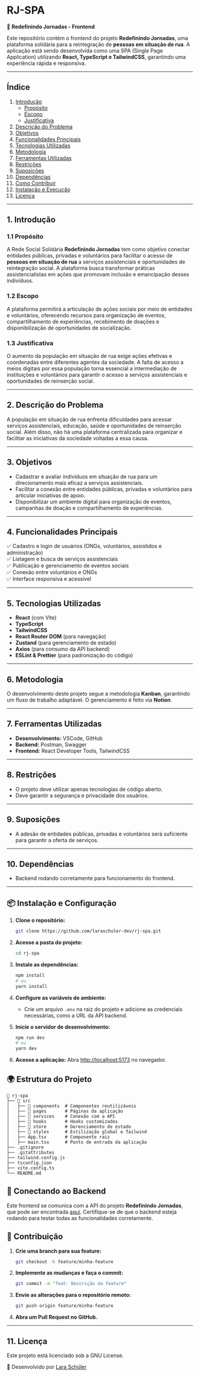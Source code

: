 # RJ-SPA

🚀 **Redefinindo Jornadas - Frontend**

Este repositório contém o frontend do projeto **Redefinindo Jornadas**, uma plataforma solidária para a reintegração de **pessoas em situação de rua**. A aplicação está sendo desenvolvida como uma SPA (Single Page Application) utilizando **React, TypeScript e TailwindCSS**, garantindo uma experiência rápida e responsiva.

---

## Índice

1. [Introdução](#1-introdução)
   - [Propósito](#11-propósito)
   - [Escopo](#12-escopo)
   - [Justificativa](#13-justificativa)
2. [Descrição do Problema](#2-descrição-do-problema)
3. [Objetivos](#3-objetivos)
4. [Funcionalidades Principais](#4-funcionalidades-principais)
5. [Tecnologias Utilizadas](#5-tecnologias-utilizadas)
6. [Metodologia](#6-metodologia)
7. [Ferramentas Utilizadas](#7-ferramentas-utilizadas)
8. [Restrições](#8-restrições)
9. [Suposições](#9-suposições)
10. [Dependências](#10-dependências)
11. [Como Contribuir](#11-como-contribuir)
12. [Instalação e Execução](#12-instalação-e-execução)
13. [Licença](#13-licença)

---

## 1. Introdução

### 1.1 Propósito

A Rede Social Solidária **Redefinindo Jornadas** tem como objetivo conectar entidades públicas, privadas e voluntários para facilitar o acesso de **pessoas em situação de rua** a serviços assistenciais e oportunidades de reintegração social. A plataforma busca transformar práticas assistencialistas em ações que promovam inclusão e emancipação desses indivíduos.

### 1.2 Escopo

A plataforma permitirá a articulação de ações sociais por meio de entidades e voluntários, oferecendo recursos para organização de eventos, compartilhamento de experiências, recebimento de doações e disponibilização de oportunidades de socialização.

### 1.3 Justificativa

O aumento da população em situação de rua exige ações efetivas e coordenadas entre diferentes agentes da sociedade. A falta de acesso a meios digitais por essa população torna essencial a intermediação de instituições e voluntários para garantir o acesso a serviços assistenciais e oportunidades de reinserção social.

---

## 2. Descrição do Problema

A população em situação de rua enfrenta dificuldades para acessar serviços assistenciais, educação, saúde e oportunidades de reinserção social. Além disso, não há uma plataforma centralizada para organizar e facilitar as iniciativas da sociedade voltadas a essa causa.

---

## 3. Objetivos

- Cadastrar e avaliar indivíduos em situação de rua para um direcionamento mais eficaz a serviços assistenciais.
- Facilitar a conexão entre entidades públicas, privadas e voluntários para articular iniciativas de apoio.
- Disponibilizar um ambiente digital para organização de eventos, campanhas de doação e compartilhamento de experiências.

---

## 4. Funcionalidades Principais

✅ Cadastro e login de usuários (ONGs, voluntários, assistidos e administração)  
✅ Listagem e busca de serviços assistenciais  
✅ Publicação e gerenciamento de eventos sociais  
✅ Conexão entre voluntários e ONGs  
✅ Interface responsiva e acessível

---

## 5. Tecnologias Utilizadas

- **React** (com Vite)
- **TypeScript**
- **TailwindCSS**
- **React Router DOM** (para navegação)
- **Zustand** (para gerenciamento de estado)
- **Axios** (para consumo da API backend)
- **ESLint & Prettier** (para padronização do código)

---

## 6. Metodologia

O desenvolvimento deste projeto segue a metodologia **Kanban**, garantindo um fluxo de trabalho adaptável. O gerenciamento é feito via **Notion**.

---

## 7. Ferramentas Utilizadas

- **Desenvolvimento:** VSCode, GitHub
- **Backend:** Postman, Swagger
- **Frontend:** React Developer Tools, TailwindCSS

---

## 8. Restrições

- O projeto deve utilizar apenas tecnologias de código aberto.
- Deve garantir a segurança e privacidade dos usuários.

---

## 9. Suposições

- A adesão de entidades públicas, privadas e voluntários será suficiente para garantir a oferta de serviços.

---

## 10. Dependências

- Backend rodando corretamente para funcionamento do frontend.

---

## 📦 Instalação e Configuração

1. **Clone o repositório:**

   ```bash
   git clone https://github.com/laraschuler-dev/rj-spa.git
   ```

2. **Acesse a pasta do projeto:**

   ```bash
   cd rj-spa
   ```

3. **Instale as dependências:**

   ```bash
   npm install
   # ou
   yarn install
   ```

4. **Configure as variáveis de ambiente:**

   - Crie um arquivo `.env` na raiz do projeto e adicione as credenciais necessárias, como a URL da API backend.

5. **Inicie o servidor de desenvolvimento:**

   ```bash
   npm run dev
   # ou
   yarn dev
   ```

6. **Acesse a aplicação:**
   Abra [http://localhost:5173](http://localhost:5173) no navegador.

## 🌍 Estrutura do Projeto

```
📂 rj-spa
├── 📂 src
│   ├── 📂 components  # Componentes reutilizáveis
│   ├── 📂 pages       # Páginas da aplicação
│   ├── 📂 services    # Conexão com a API
│   ├── 📂 hooks       # Hooks customizados
│   ├── 📂 store       # Gerenciamento de estado
│   ├── 📂 styles      # Estilização global e Tailwind
│   ├── App.tsx       # Componente raiz
│   ├── main.tsx      # Ponto de entrada da aplicação
├── .gitignore
├── .gitattributes
├── tailwind.config.js
├── tsconfig.json
├── vite.config.ts
└── README.md
```

## 🔗 Conectando ao Backend

Este frontend se comunica com a API do projeto **Redefinindo Jornadas**, que pode ser encontrada [aqui](https://github.com/candidodev/rj-api). Certifique-se de que o backend esteja rodando para testar todas as funcionalidades corretamente.

## 🤝 Contribuição

1. **Crie uma branch para sua feature:**
   ```bash
   git checkout -b feature/minha-feature
   ```
2. **Implemente as mudanças e faça o commit:**
   ```bash
   git commit -m "feat: Descrição da feature"
   ```
3. **Envie as alterações para o repositório remoto:**
   ```bash
   git push origin feature/minha-feature
   ```
4. **Abra um Pull Request no GitHub.**

---

## 11. Licença

Este projeto está licenciado sob a GNU License.

💙 Desenvolvido por [Lara Schüler](https://github.com/laraschuler-dev)
